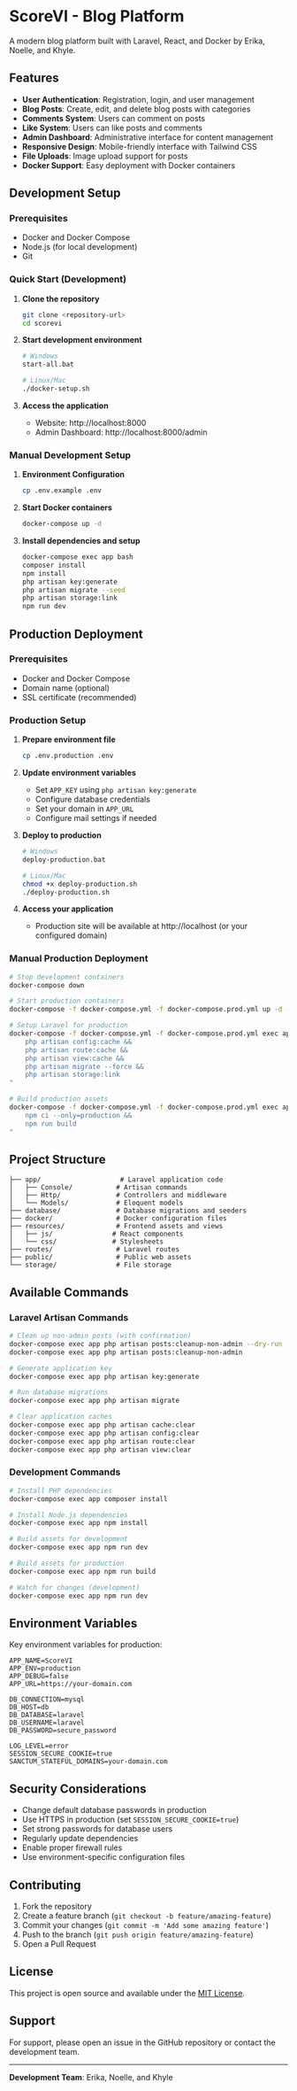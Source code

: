 # ScoreVI - Blog Platform

A modern blog platform built with Laravel, React, and Docker by Erika, Noelle, and Khyle.

## Features

- **User Authentication**: Registration, login, and user management
- **Blog Posts**: Create, edit, and delete blog posts with categories
- **Comments System**: Users can comment on posts
- **Like System**: Users can like posts and comments
- **Admin Dashboard**: Administrative interface for content management
- **Responsive Design**: Mobile-friendly interface with Tailwind CSS
- **File Uploads**: Image upload support for posts
- **Docker Support**: Easy deployment with Docker containers

## Development Setup

### Prerequisites

- Docker and Docker Compose
- Node.js (for local development)
- Git

### Quick Start (Development)

1. **Clone the repository**
   ```bash
   git clone <repository-url>
   cd scorevi
   ```

2. **Start development environment**
   ```bash
   # Windows
   start-all.bat
   
   # Linux/Mac
   ./docker-setup.sh
   ```

3. **Access the application**
   - Website: http://localhost:8000
   - Admin Dashboard: http://localhost:8000/admin

### Manual Development Setup

1. **Environment Configuration**
   ```bash
   cp .env.example .env
   ```

2. **Start Docker containers**
   ```bash
   docker-compose up -d
   ```

3. **Install dependencies and setup**
   ```bash
   docker-compose exec app bash
   composer install
   npm install
   php artisan key:generate
   php artisan migrate --seed
   php artisan storage:link
   npm run dev
   ```

## Production Deployment

### Prerequisites

- Docker and Docker Compose
- Domain name (optional)
- SSL certificate (recommended)

### Production Setup

1. **Prepare environment file**
   ```bash
   cp .env.production .env
   ```
   
2. **Update environment variables**
   - Set `APP_KEY` using `php artisan key:generate`
   - Configure database credentials
   - Set your domain in `APP_URL`
   - Configure mail settings if needed

3. **Deploy to production**
   ```bash
   # Windows
   deploy-production.bat
   
   # Linux/Mac
   chmod +x deploy-production.sh
   ./deploy-production.sh
   ```

4. **Access your application**
   - Production site will be available at http://localhost (or your configured domain)

### Manual Production Deployment

```bash
# Stop development containers
docker-compose down

# Start production containers
docker-compose -f docker-compose.yml -f docker-compose.prod.yml up -d --build

# Setup Laravel for production
docker-compose -f docker-compose.yml -f docker-compose.prod.yml exec app bash -c "
    php artisan config:cache &&
    php artisan route:cache &&
    php artisan view:cache &&
    php artisan migrate --force &&
    php artisan storage:link
"

# Build production assets
docker-compose -f docker-compose.yml -f docker-compose.prod.yml exec app bash -c "
    npm ci --only=production &&
    npm run build
"
```

## Project Structure

```
├── app/                    # Laravel application code
│   ├── Console/           # Artisan commands
│   ├── Http/              # Controllers and middleware
│   └── Models/            # Eloquent models
├── database/              # Database migrations and seeders
├── docker/                # Docker configuration files
├── resources/             # Frontend assets and views
│   ├── js/               # React components
│   └── css/              # Stylesheets
├── routes/                # Laravel routes
├── public/                # Public web assets
└── storage/               # File storage
```

## Available Commands

### Laravel Artisan Commands

```bash
# Clean up non-admin posts (with confirmation)
docker-compose exec app php artisan posts:cleanup-non-admin --dry-run
docker-compose exec app php artisan posts:cleanup-non-admin

# Generate application key
docker-compose exec app php artisan key:generate

# Run database migrations
docker-compose exec app php artisan migrate

# Clear application caches
docker-compose exec app php artisan cache:clear
docker-compose exec app php artisan config:clear
docker-compose exec app php artisan route:clear
docker-compose exec app php artisan view:clear
```

### Development Commands

```bash
# Install PHP dependencies
docker-compose exec app composer install

# Install Node.js dependencies
docker-compose exec app npm install

# Build assets for development
docker-compose exec app npm run dev

# Build assets for production
docker-compose exec app npm run build

# Watch for changes (development)
docker-compose exec app npm run dev
```

## Environment Variables

Key environment variables for production:

```env
APP_NAME=ScoreVI
APP_ENV=production
APP_DEBUG=false
APP_URL=https://your-domain.com

DB_CONNECTION=mysql
DB_HOST=db
DB_DATABASE=laravel
DB_USERNAME=laravel
DB_PASSWORD=secure_password

LOG_LEVEL=error
SESSION_SECURE_COOKIE=true
SANCTUM_STATEFUL_DOMAINS=your-domain.com
```

## Security Considerations

- Change default database passwords in production
- Use HTTPS in production (set `SESSION_SECURE_COOKIE=true`)
- Set strong passwords for database users
- Regularly update dependencies
- Enable proper firewall rules
- Use environment-specific configuration files

## Contributing

1. Fork the repository
2. Create a feature branch (`git checkout -b feature/amazing-feature`)
3. Commit your changes (`git commit -m 'Add some amazing feature'`)
4. Push to the branch (`git push origin feature/amazing-feature`)
5. Open a Pull Request

## License

This project is open source and available under the [MIT License](LICENSE).

## Support

For support, please open an issue in the GitHub repository or contact the development team.

---

**Development Team**: Erika, Noelle, and Khyle
